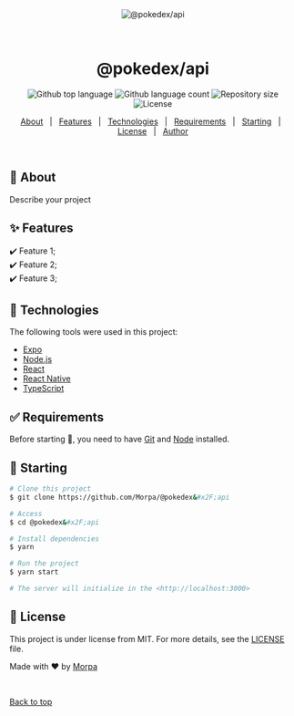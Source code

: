 <div align="center" id="top"> 
  <img src="./.github/app.gif" alt="@pokedex&#x2F;api" />

  &#xa0;

  <!-- <a href="https://@pokedex&#x2F;api.netlify.app">Demo</a> -->
</div>

<h1 align="center">@pokedex&#x2F;api</h1>

<p align="center">
  <img alt="Github top language" src="https://img.shields.io/github/languages/top/Morpa/@pokedex&#x2F;api?color=56BEB8">

  <img alt="Github language count" src="https://img.shields.io/github/languages/count/Morpa/@pokedex&#x2F;api?color=56BEB8">

  <img alt="Repository size" src="https://img.shields.io/github/repo-size/Morpa/@pokedex&#x2F;api?color=56BEB8">

  <img alt="License" src="https://img.shields.io/github/license/Morpa/@pokedex&#x2F;api?color=56BEB8">

  <!-- <img alt="Github issues" src="https://img.shields.io/github/issues/Morpa/@pokedex&#x2F;api?color=56BEB8" /> -->

  <!-- <img alt="Github forks" src="https://img.shields.io/github/forks/Morpa/@pokedex&#x2F;api?color=56BEB8" /> -->

  <!-- <img alt="Github stars" src="https://img.shields.io/github/stars/Morpa/@pokedex&#x2F;api?color=56BEB8" /> -->
</p>

<!-- Status -->

<!-- <h4 align="center"> 
	🚧  @pokedex&#x2F;api 🚀 Under construction...  🚧
</h4> 

<hr> -->

<p align="center">
  <a href="#dart-about">About</a> &#xa0; | &#xa0; 
  <a href="#sparkles-features">Features</a> &#xa0; | &#xa0;
  <a href="#rocket-technologies">Technologies</a> &#xa0; | &#xa0;
  <a href="#white_check_mark-requirements">Requirements</a> &#xa0; | &#xa0;
  <a href="#checkered_flag-starting">Starting</a> &#xa0; | &#xa0;
  <a href="#memo-license">License</a> &#xa0; | &#xa0;
  <a href="https://github.com/Morpa" target="_blank">Author</a>
</p>

<br>

## :dart: About ##

Describe your project

## :sparkles: Features ##

:heavy_check_mark: Feature 1;\
:heavy_check_mark: Feature 2;\
:heavy_check_mark: Feature 3;

## :rocket: Technologies ##

The following tools were used in this project:

- [Expo](https://expo.io/)
- [Node.js](https://nodejs.org/en/)
- [React](https://pt-br.reactjs.org/)
- [React Native](https://reactnative.dev/)
- [TypeScript](https://www.typescriptlang.org/)

## :white_check_mark: Requirements ##

Before starting :checkered_flag:, you need to have [Git](https://git-scm.com) and [Node](https://nodejs.org/en/) installed.

## :checkered_flag: Starting ##

```bash
# Clone this project
$ git clone https://github.com/Morpa/@pokedex&#x2F;api

# Access
$ cd @pokedex&#x2F;api

# Install dependencies
$ yarn

# Run the project
$ yarn start

# The server will initialize in the <http://localhost:3000>
```

## :memo: License ##

This project is under license from MIT. For more details, see the [LICENSE](LICENSE.md) file.


Made with :heart: by <a href="https://github.com/Morpa" target="_blank">Morpa</a>

&#xa0;

<a href="#top">Back to top</a>
